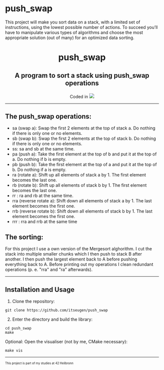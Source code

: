 # push_swap
This project will make you sort data on a stack, with a limited set of instructions, using the lowest possible number of actions. To succeed you’ll have to manipulate various types of algorithms and choose the most appropriate solution (out of many) for an optimized data sorting.
<h1 align="center">
	<p>
		push_swap
	</p>
</h1>
<h2 align="center">
	<p>
			A program to sort a stack using push_swap operations
	</p>
</h2>
<p align="center">
Coded in
	<a href="https://skillicons.dev">
		<img src="https://skillicons.dev/icons?i=c" />
	</a>
</p>

---
## The push_swap operations:
- sa (swap a): Swap the first 2 elements at the top of stack a. Do nothing if there is only one or no elements.
- sb (swap b): Swap the first 2 elements at the top of stack b. Do nothing if there is only one or no elements.
- ss: sa and sb at the same time.
- pa (push a): Take the first element at the top of b and put it at the top of a. Do nothing if b is empty.
- pb (push b): Take the first element at the top of a and put it at the top of b. Do nothing if a is empty.
- ra (rotate a): Shift up all elements of stack a by 1. The first element becomes the last one.
- rb (rotate b): Shift up all elements of stack b by 1. The first element becomes the last one.
- rr : ra and rb at the same time.
- rra (reverse rotate a): Shift down all elements of stack a by 1. The last element becomes the first one.
- rrb (reverse rotate b): Shift down all elements of stack b by 1. The last element becomes the first one.
- rrr : rra and rrb at the same time

## The sorting:
<p>
	For this project I use a own version of the Mergesort alghorithm. I cut the stack into multiple smaller chunks which I then push to stack B after another. I then push the largest element back to A before pushing everything back to A. Before printing out my operations I clean redundant operations (p. e. "rra" and "ra" afterwards).
</p>

---
## Installation and Usage
1. Clone the repository:
```shell
git clone https://github.com/itseugen/push_swap
```
2. Enter the directory and build the library:
```shell
cd push_swap
make
```
Optional: Open the visualiser (not by me, CMake necessary):
```shell
make vis
```
---

<sub><sup>This project is part of my studies at 42 Heilbronn</sup></sub>